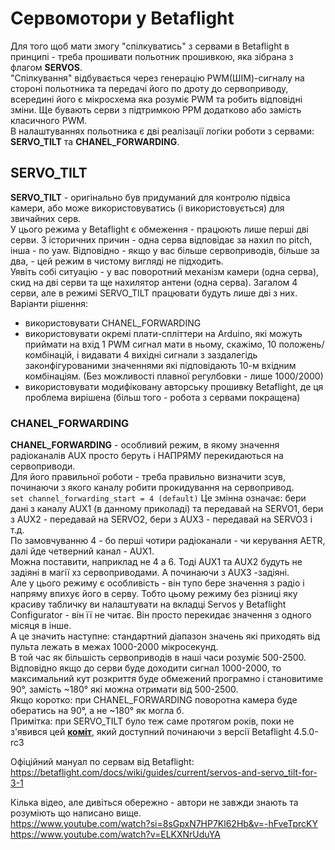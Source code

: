 # Сервомотори у Betaflight

Для того щоб мати змогу "спілкуватись" з сервами в Betaflight в принципі - треба прошивати польотник прошивкою, яка зібрана з флагом **SERVOS**.  
"Спілкування" відбувається через генерацію PWM(ШІМ)-сигналу на стороні польотника та передачі його по дроту до сервоприводу, всередині його є мікросхема яка розуміє PWM та робить відповідні зміни. Ще бувають серви з підтримкою PPM додатково або замість класичного PWM.  
В налаштуваннях польотника є дві реалізації логіки роботи з сервами: **SERVO_TILT** та **CHANEL_FORWARDING**.  

## SERVO_TILT
**SERVO_TILT** - оригінально був придуманий для контролю підвіса камери, або може використовуватись (і використовується) для звичайних серв.  
У цього режима у Betaflight є обмеження - працюють лише перші дві серви. З історичних причин - одна серва відповідає за нахил по pitch, інша - по yaw. Відповідно - якщо у вас більше сервоприводів, більше за два, - цей режим в чистому вигляді не підходить.  
Уявіть собі ситуацію - у вас поворотний механізм камери (одна серва), скид на дві серви та ще нахилятор антени (одна серва). Загалом 4 серви, але в режимі SERVO_TILT працювати будуть лише дві з них.  
Варіанти рішення:
- використовувати CHANEL_FORWARDING
- використовувати окремі плати-спліттери на Arduino, які можуть приймати на вхід 1 PWM сигнал мати в ньому, скажімо, 10 положень/комбінацій, і видавати 4 вихідні сигнали з заздалегідь законфігурованими значеннями які підповідають 10-м вхідним комбінаціям. (Без можливості плавної регулбовки - лише 1000/2000)
- використовувати модифіковану авторську прошивку Betaflight, де ця проблема вирішена (більш того - робота з сервами покращена)

### CHANEL_FORWARDING
**CHANEL_FORWARDING** -  особливий режим, в якому значення радіоканалів AUX просто беруть і НАПРЯМУ перекидаються на сервоприводи.  
Для його правильної роботи - треба правильно визначити зсув, починаючи з якого каналу робити прокидування на сервопривод.  
`set channel_forwarding_start = 4 (default)`
Це змінна означає: бери дані з каналу AUX1 (в данному приколаді) та передавай на SERVO1, бери з AUX2 - передавай на SERVO2, бери з AUX3 - передавай на SERVO3 і т.д.  
По замовчуванню 4 - бо перші чотири радіоканали - чи керування AETR, далі йде четверний канал - AUX1.  
Можна поставити, наприклад не 4 а 6. Тоді AUX1 та AUX2 будуть не задіяні в магії хз сервоприводами. А починаючи з AUX3 -задіяні.  
Але у цього режиму є особливість - він тупо бере значення з радіо і напряму впихує його в серву. Тобто цьому режиму без різниці яку красиву табличку ви налаштувати на вкладці Servos у Betaflight Configurator - він її не читає. Він просто перекидає значення з одного місяця в інше.  
А це значить наступне: стандартний діапазон значень які приходять від пульта лежать в межах 1000-2000 мікросекунд.  
В той час як більшість сервоприводів в наші часи розуміє 500-2500. Відповідно якщо до серви буде доходити сигнал 1000-2000, то максимальний кут розкриття буде обмежений програмно і становитиме 90°, замість ~180° які можна отримати від 500-2500.  
Якщо коротко: при CHANEL_FORWARDING поворотна камера буде обератись на 90°, а не ~180° як могла б.  
Примітка: при SERVO_TILT було теж саме протягом років, поки не з'явився цей [**коміт**](https://github.com/betaflight/betaflight/pull/13451 "коміт"), який доступний починаючи з версії Betaflight 4.5.0-rc3  

Офіційний мануал по сервам від Betaflight: https://betaflight.com/docs/wiki/guides/current/servos-and-servo_tilt-for-3-1

Кілька відео, але дивіться обережно - автори не завжди знають та розуміють що написано вище.  
https://www.youtube.com/watch?si=8sGpxN7HP7Kl62Hb&v=-hFveTprcKY  
https://www.youtube.com/watch?v=ELKXNrUduYA  
